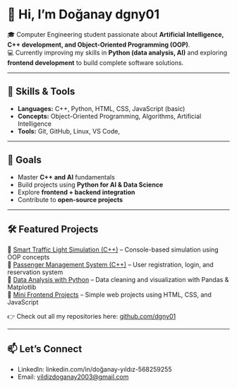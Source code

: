 # 👋 Hi, I’m Doğanay dgny01

🎓 Computer Engineering student passionate about **Artificial Intelligence, C++ development, and Object-Oriented Programming (OOP)**.  
💻 Currently improving my skills in **Python (data analysis, AI)** and exploring **frontend development** to build complete software solutions.  

---

## 🚀 Skills & Tools
- **Languages:** C++, Python, HTML, CSS, JavaScript (basic)  
- **Concepts:** Object-Oriented Programming, Algorithms, Artificial Intelligence  
- **Tools:** Git, GitHub, Linux, VS Code,  

---

## 🎯 Goals
- Master **C++ and AI** fundamentals  
- Build projects using **Python for AI & Data Science**  
- Explore **frontend + backend integration**  
- Contribute to **open-source projects**  

---

## 🛠️ Featured Projects
🔹 [Smart Traffic Light Simulation (C++)](#) – Console-based simulation using OOP concepts  
🔹 [Passenger Management System (C++)](#) – User registration, login, and reservation system  
🔹 [Data Analysis with Python](#) – Data cleaning and visualization with Pandas & Matplotlib  
🔹 [Mini Frontend Projects](#) – Simple web projects using HTML, CSS, and JavaScript  

👉 Check out all my repositories here: [github.com/dgny01](https://github.com/dgny01)  

---

## 📫 Let’s Connect
- LinkedIn: linkedin.com/in/doğanay-yıldız-568259255  
- Email: yildizdoganay2003@gmail.com  
